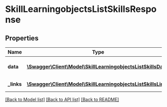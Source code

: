 # SkillLearningobjectsListSkillsResponse

## Properties
Name | Type | Description | Notes
------------ | ------------- | ------------- | -------------
**data** | [**\Swagger\Client\Model\SkillLearningobjectsListSkillsData**](SkillLearningobjectsListSkillsData.md) | List of all retrieved skill objects | 
**_links** | [**\Swagger\Client\Model\SkillLearningobjectsListSkillsLinks**](SkillLearningobjectsListSkillsLinks.md) | Links to pages | 

[[Back to Model list]](../README.md#documentation-for-models) [[Back to API list]](../README.md#documentation-for-api-endpoints) [[Back to README]](../README.md)


